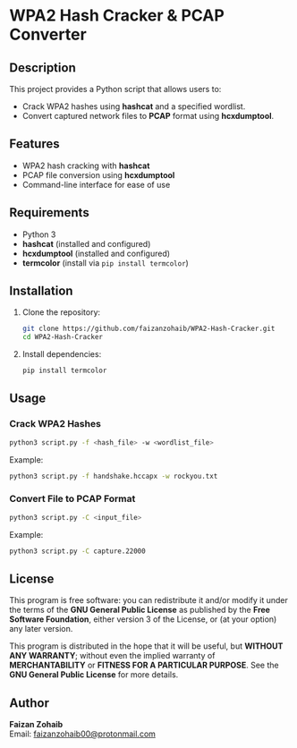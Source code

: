 # WPA2 Hash Cracker & PCAP Converter

## Description
This project provides a Python script that allows users to:
- Crack WPA2 hashes using **hashcat** and a specified wordlist.
- Convert captured network files to **PCAP** format using **hcxdumptool**.

## Features
- WPA2 hash cracking with **hashcat**
- PCAP file conversion using **hcxdumptool**
- Command-line interface for ease of use

## Requirements
- Python 3
- **hashcat** (installed and configured)
- **hcxdumptool** (installed and configured)
- **termcolor** (install via `pip install termcolor`)

## Installation
1. Clone the repository:
   ```sh
   git clone https://github.com/faizanzohaib/WPA2-Hash-Cracker.git
   cd WPA2-Hash-Cracker
   ```
2. Install dependencies:
   ```sh
   pip install termcolor
   ```

## Usage

### Crack WPA2 Hashes
```sh
python3 script.py -f <hash_file> -w <wordlist_file>
```
Example:
```sh
python3 script.py -f handshake.hccapx -w rockyou.txt
```

### Convert File to PCAP Format
```sh
python3 script.py -C <input_file>
```
Example:
```sh
python3 script.py -C capture.22000
```

## License
This program is free software: you can redistribute it and/or modify it under the terms of the **GNU General Public License** as published by the **Free Software Foundation**, either version 3 of the License, or (at your option) any later version.

This program is distributed in the hope that it will be useful, but **WITHOUT ANY WARRANTY**; without even the implied warranty of **MERCHANTABILITY** or **FITNESS FOR A PARTICULAR PURPOSE**. See the **GNU General Public License** for more details.


## Author
**Faizan Zohaib**  
Email: [faizanzohaib00@protonmail.com](mailto:faizanzohaib00@protonmail.com)

